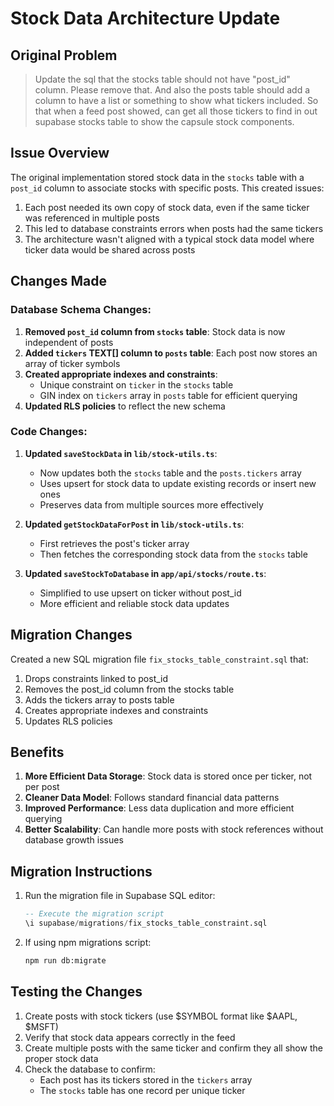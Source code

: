 # Stock Data Architecture Update

## Original Problem
> Update the sql that the stocks table should not have "post_id" column. Please remove that. And also the posts table should add a column to have a list or something to show what tickers included. So that when a feed post showed, can get all those tickers to find in out supabase stocks table to show the capsule stock components.

## Issue Overview
The original implementation stored stock data in the `stocks` table with a `post_id` column to associate stocks with specific posts. This created issues:

1. Each post needed its own copy of stock data, even if the same ticker was referenced in multiple posts
2. This led to database constraints errors when posts had the same tickers
3. The architecture wasn't aligned with a typical stock data model where ticker data would be shared across posts

## Changes Made

### Database Schema Changes:
1. **Removed `post_id` column from `stocks` table**: Stock data is now independent of posts
2. **Added `tickers` TEXT[] column to `posts` table**: Each post now stores an array of ticker symbols
3. **Created appropriate indexes and constraints**:
   - Unique constraint on `ticker` in the `stocks` table
   - GIN index on `tickers` array in `posts` table for efficient querying
4. **Updated RLS policies** to reflect the new schema

### Code Changes:

1. **Updated `saveStockData` in `lib/stock-utils.ts`**:
   - Now updates both the `stocks` table and the `posts.tickers` array
   - Uses upsert for stock data to update existing records or insert new ones
   - Preserves data from multiple sources more effectively

2. **Updated `getStockDataForPost` in `lib/stock-utils.ts`**:
   - First retrieves the post's ticker array
   - Then fetches the corresponding stock data from the `stocks` table

3. **Updated `saveStockToDatabase` in `app/api/stocks/route.ts`**:
   - Simplified to use upsert on ticker without post_id
   - More efficient and reliable stock data updates

## Migration Changes

Created a new SQL migration file `fix_stocks_table_constraint.sql` that:
1. Drops constraints linked to post_id
2. Removes the post_id column from the stocks table
3. Adds the tickers array to posts table
4. Creates appropriate indexes and constraints
5. Updates RLS policies

## Benefits
1. **More Efficient Data Storage**: Stock data is stored once per ticker, not per post
2. **Cleaner Data Model**: Follows standard financial data patterns
3. **Improved Performance**: Less data duplication and more efficient querying
4. **Better Scalability**: Can handle more posts with stock references without database growth issues

## Migration Instructions
1. Run the migration file in Supabase SQL editor:
   ```sql
   -- Execute the migration script
   \i supabase/migrations/fix_stocks_table_constraint.sql
   ```

2. If using npm migrations script:
   ```bash
   npm run db:migrate
   ```

## Testing the Changes
1. Create posts with stock tickers (use $SYMBOL format like $AAPL, $MSFT)
2. Verify that stock data appears correctly in the feed
3. Create multiple posts with the same ticker and confirm they all show the proper stock data
4. Check the database to confirm:
   - Each post has its tickers stored in the `tickers` array
   - The `stocks` table has one record per unique ticker 